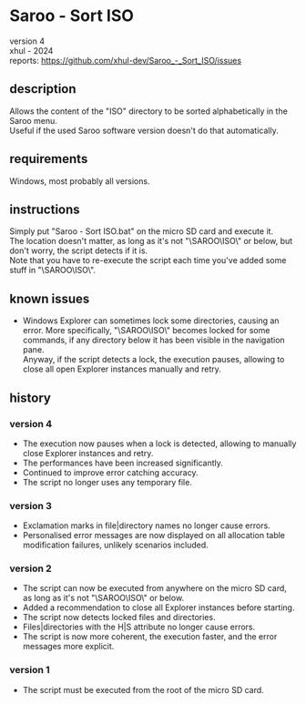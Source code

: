 # Saroo - Sort ISO
version 4\
xhul - 2024\
reports: https://github.com/xhul-dev/Saroo_-_Sort_ISO/issues

## description

Allows the content of the "ISO" directory to be sorted alphabetically in the Saroo menu.\
Useful if the used Saroo software version doesn't do that automatically.

## requirements

Windows, most probably all versions.

## instructions

Simply put "Saroo - Sort ISO.bat" on the micro SD card and execute it.\
The location doesn't matter, as long as it's not "\SAROO\ISO\\" or below, but don't worry, the script detects if it is.\
Note that you have to re-execute the script each time you've added some stuff in "\SAROO\ISO\\".

## known issues

- Windows Explorer can sometimes lock some directories, causing an error.
More specifically, "\SAROO\ISO\\" becomes locked for some commands, if any directory below it has been visible in the navigation pane.\
Anyway, if the script detects a lock, the execution pauses, allowing to close all open Explorer instances manually and retry.

## history

### version 4

- The execution now pauses when a lock is detected, allowing to manually close Explorer instances and retry.
- The performances have been increased significantly.
- Continued to improve error catching accuracy.
- The script no longer uses any temporary file.

### version 3

- Exclamation marks in file|directory names no longer cause errors.
- Personalised error messages are now displayed on all allocation table modification failures, unlikely scenarios included.

### version 2

- The script can now be executed from anywhere on the micro SD card, as long as it's not "\SAROO\ISO\\" or below.
- Added a recommendation to close all Explorer instances before starting.
- The script now detects locked files and directories.
- Files|directories with the H|S attribute no longer cause errors.
- The script is now more coherent, the execution faster, and the error messages more explicit.

### version 1

- The script must be executed from the root of the micro SD card.
